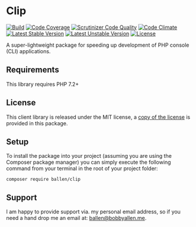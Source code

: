 # Clip

[![Build](https://github.com/allebb/clip/workflows/build/badge.svg)](https://github.com/allebb/clip/actions)
[![Code Coverage](https://codecov.io/gh/allebb/clip/branch/master/graph/badge.svg)](https://codecov.io/gh/allebb/clip)
[![Scrutinizer Code Quality](https://scrutinizer-ci.com/g/allebb/clip/badges/quality-score.png?b=master)](https://scrutinizer-ci.com/g/allebb/clip/?branch=master)
[![Code Climate](https://codeclimate.com/github/allebb/clip/badges/gpa.svg)](https://codeclimate.com/github/allebb/clip)
[![Latest Stable Version](https://poser.pugx.org/ballen/clip/v/stable)](https://packagist.org/packages/ballen/cartographer)
[![Latest Unstable Version](https://poser.pugx.org/ballen/clip/v/unstable)](https://packagist.org/packages/ballen/clip)
[![License](https://poser.pugx.org/ballen/clip/license)](https://packagist.org/packages/ballen/clip)

A super-lightweight package for speeding up development of PHP console (CLI) applications.

Requirements
------------

This library requires PHP 7.2+

License
-------

This client library is released under the MIT license, a [copy of the license](https://github.com/allebb/clip/blob/master/LICENSE) is provided in this package.

Setup
-----

To install the package into your project (assuming you are using the Composer package manager) you can simply execute the following command from your terminal in the root of your project folder:

```composer require ballen/clip```

Support
-------

I am happy to provide support via. my personal email address, so if you need a hand drop me an email at: [ballen@bobbyallen.me]().


